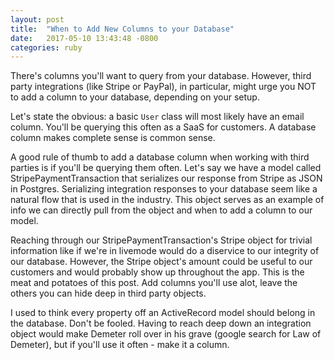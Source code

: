 ```yaml
---
layout: post
title:  "When to Add New Columns to your Database"
date:   2017-05-10 13:43:48 -0800
categories: ruby
---
```


There's columns you'll want to query from your database. However, third party integrations (like Stripe or PayPal), in particular, might urge you NOT to add a column to your database, depending on your setup.

Let's state the obvious: a basic `User` class will most likely have an email column. You'll be querying this often as a SaaS for customers. A database column makes complete sense is common sense.

A good rule of thumb to add a database column when working with third parties is if you'll be querying them often. Let's say we have a model called StripePaymentTransaction that serializes our response from Stripe as JSON in Postgres. Serializing integration responses to your database seem like a natural flow that is used in the industry. This object serves as an example of info we can directly pull from the object and when to add a column to our model.

Reaching through our StripePaymentTransaction's Stripe object for trivial information like if we're in livemode would do a diservice to our integrity of our database. However, the Stripe object's amount could be useful to our customers and would probably show up throughout the app. This is the meat and potatoes of this post. Add columns you'll use alot, leave the others you can hide deep in third party objects.

I used to think every property off an ActiveRecord model should belong in the database. Don't be fooled.  Having to reach deep down an integration object would make Demeter roll over in his grave (google search for Law of Demeter), but if you'll use it often - make it a column.
